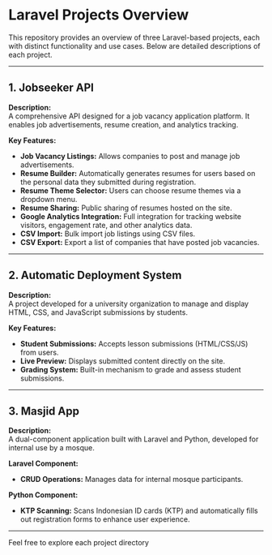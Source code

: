 # Laravel Projects Overview

This repository provides an overview of three Laravel-based projects, each with distinct functionality and use cases. Below are detailed descriptions of each project.

---

## 1. Jobseeker API

**Description:**  
A comprehensive API designed for a job vacancy application platform. It enables job advertisements, resume creation, and analytics tracking.

**Key Features:**
- **Job Vacancy Listings:** Allows companies to post and manage job advertisements.
- **Resume Builder:** Automatically generates resumes for users based on the personal data they submitted during registration.
- **Resume Theme Selector:** Users can choose resume themes via a dropdown menu.
- **Resume Sharing:** Public sharing of resumes hosted on the site.
- **Google Analytics Integration:** Full integration for tracking website visitors, engagement rate, and other analytics data.
- **CSV Import:** Bulk import job listings using CSV files.
- **CSV Export:** Export a list of companies that have posted job vacancies.

---

## 2. Automatic Deployment System

**Description:**  
A project developed for a university organization to manage and display HTML, CSS, and JavaScript submissions by students.

**Key Features:**
- **Student Submissions:** Accepts lesson submissions (HTML/CSS/JS) from users.
- **Live Preview:** Displays submitted content directly on the site.
- **Grading System:** Built-in mechanism to grade and assess student submissions.

---

## 3. Masjid App

**Description:**  
A dual-component application built with Laravel and Python, developed for internal use by a mosque.

**Laravel Component:**
- **CRUD Operations:** Manages data for internal mosque participants.

**Python Component:**
- **KTP Scanning:** Scans Indonesian ID cards (KTP) and automatically fills out registration forms to enhance user experience.

---

Feel free to explore each project directory
